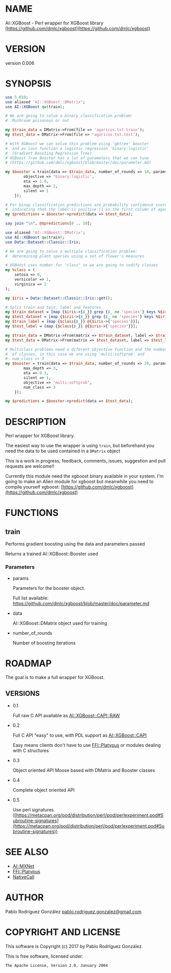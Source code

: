 # NAME

AI::XGBoost - Perl wrapper for XGBoost library [https://github.com/dmlc/xgboost](https://github.com/dmlc/xgboost)

# VERSION

version 0.006

# SYNOPSIS

```perl
use 5.010;
use aliased 'AI::XGBoost::DMatrix';
use AI::XGBoost qw(train);

# We are going to solve a binary classification problem:
#  Mushroom poisonous or not

my $train_data = DMatrix->From(file => 'agaricus.txt.train');
my $test_data = DMatrix->From(file => 'agaricus.txt.test');

# With XGBoost we can solve this problem using 'gbtree' booster
#  and as loss function a logistic regression 'binary:logistic'
#  (Gradient Boosting Regression Tree)
# XGBoost Tree Booster has a lot of parameters that we can tune
# (https://github.com/dmlc/xgboost/blob/master/doc/parameter.md)

my $booster = train(data => $train_data, number_of_rounds => 10, params => {
        objective => 'binary:logistic',
        eta => 1.0,
        max_depth => 2,
        silent => 1
    });

# For binay classification predictions are probability confidence scores in [0, 1]
#  indicating that the label is positive (1 in the first column of agaricus.txt.test)
my $predictions = $booster->predict(data => $test_data);

say join "\n", @$predictions[0 .. 10];

use aliased 'AI::XGBoost::DMatrix';
use AI::XGBoost qw(train);
use Data::Dataset::Classic::Iris;

# We are going to solve a multiple classification problem:
#  determining plant species using a set of flower's measures 

# XGBoost uses number for "class" so we are going to codify classes
my %class = (
    setosa => 0,
    versicolor => 1,
    virginica => 2
);

my $iris = Data::Dataset::Classic::Iris::get();

# Split train and test, label and features
my $train_dataset = [map {$iris->{$_}} grep {$_ ne 'species'} keys %$iris];
my $test_dataset = [map {$iris->{$_}} grep {$_ ne 'species'} keys %$iris];
my $train_label = [map {$class{$_}} @{$iris->{'species'}}];
my $test_label = [map {$class{$_}} @{$iris->{'species'}}];

my $train_data = DMatrix->From(matrix => $train_dataset, label => $train_label);
my $test_data = DMatrix->From(matrix => $test_dataset, label => $test_label);

# Multiclass problems need a diferent objective function and the number
#  of classes, in this case we are using 'multi:softprob' and
#  num_class => 3
my $booster = train(data => $train_data, number_of_rounds => 20, params => {
        max_depth => 3,
        eta => 0.3,
        silent => 1,
        objective => 'multi:softprob',
        num_class => 3
    });

my $predictions = $booster->predict(data => $test_data);
```

# DESCRIPTION

Perl wrapper for XGBoost library. 

The easiest way to use the wrapper is using `train`, but beforehand 
you need the data to be used contained in a `DMatrix` object

This is a work in progress, feedback, comments, issues, suggestion and
pull requests are welcome!!

Currently this module need the xgboost binary available in your system. 
I'm going to make an Alien module for xgboost but meanwhile you need to
compile yourself xgboost: [https://github.com/dmlc/xgboost](https://github.com/dmlc/xgboost)

# FUNCTIONS

## train

Performs gradient boosting using the data and parameters passed

Returns a trained AI::XGBoost::Booster used

### Parameters

- params

    Parameters for the booster object. 

    Full list available: https://github.com/dmlc/xgboost/blob/master/doc/parameter.md 

- data

    AI::XGBoost::DMatrix object used for training

- number\_of\_rounds

    Number of boosting iterations

# ROADMAP

The goal is to make a full wrapper for XGBoost.

## VERSIONS

- 0.1 

    Full raw C API available as [AI::XGBoost::CAPI::RAW](https://metacpan.org/pod/AI::XGBoost::CAPI::RAW)

- 0.2 

    Full C API "easy" to use, with PDL support as [AI::XGBoost::CAPI](https://metacpan.org/pod/AI::XGBoost::CAPI)

    Easy means clients don't have to use [FFI::Platypus](https://metacpan.org/pod/FFI::Platypus) or modules dealing
    with C structures

- 0.3

    Object oriented API Moose based with DMatrix and Booster classes

- 0.4

    Complete object oriented API

- 0.5

    Use perl signatures ([https://metacpan.org/pod/distribution/perl/pod/perlexperiment.pod#Subroutine-signatures](https://metacpan.org/pod/distribution/perl/pod/perlexperiment.pod#Subroutine-signatures))

# SEE ALSO

- [AI::MXNet](https://metacpan.org/pod/AI::MXNet)
- [FFI::Platypus](https://metacpan.org/pod/FFI::Platypus)
- [NativeCall](https://metacpan.org/pod/NativeCall)

# AUTHOR

Pablo Rodríguez González <pablo.rodriguez.gonzalez@gmail.com>

# COPYRIGHT AND LICENSE

This software is Copyright (c) 2017 by Pablo Rodríguez González.

This is free software, licensed under:

```
The Apache License, Version 2.0, January 2004
```

